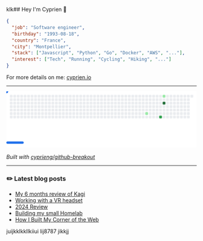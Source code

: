klk## Hey I'm Cyprien 👋

```json
{
  "job": "Software engineer",
  "birthday": "1993-08-18",
  "country": "France",
  "city": "Montpellier",
  "stack": ["Javascript", "Python", "Go", "Docker", "AWS", "..."],
  "interest": ["Tech", "Running", "Cycling", "Hiking", "..."]
}
```

For more details on me: [cyprien.io](https://www.cyprien.io)

---

<picture>
  <source media="(prefers-color-scheme: dark)" srcset="images/breakout-dark.svg">
  <source media="(prefers-color-scheme: light)" srcset="images/breakout-light.svg">
  <img alt="Breakout Game" src="images/breakout-light.svg">
</picture>

_Built with [cyprieng/github-breakout](https://github.com/cyprieng/github-breakout)_

---

### ✏️ Latest blog posts

<!-- BLOG-POST-LIST:START -->
- [My 6 months review of Kagi](https://www.cyprien.io/posts/kagi/)
- [Working with a VR headset](https://www.cyprien.io/posts/vr/)
- [2024 Review](https://www.cyprien.io/posts/2024/)
- [Building my small Homelab](https://www.cyprien.io/posts/homelab/)
- [How I Built My Corner of the Web](https://www.cyprien.io/posts/colophon/)
<!-- BLOG-POST-LIST:END -->

juijkklkkllkiiui
lij8787
jikkjj
